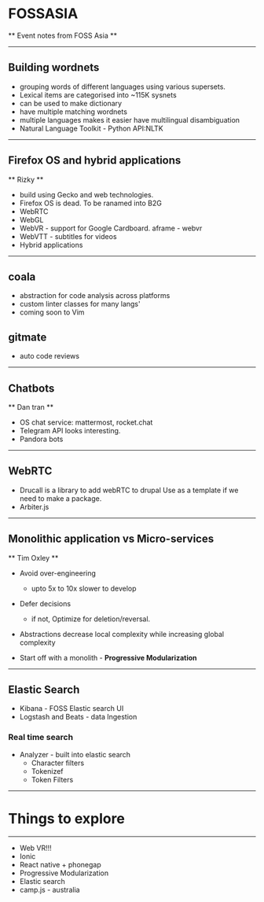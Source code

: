 # FOSSASIA
** Event notes from FOSS Asia **

---

## Building wordnets

  * grouping words of different languages using various supersets.
  * Lexical items are categorised into ~115K sysnets
  * can be used to make dictionary
  * have multiple matching wordnets
  * multiple languages makes it easier have multilingual disambiguation
  * Natural Language Toolkit - Python API:NLTK


---

## Firefox OS and hybrid applications
** Rizky **

  * build using Gecko and web technologies.
  * Firefox OS is dead. To be ranamed into B2G
  * WebRTC
  * WebGL
  * WebVR - support for Google Cardboard. aframe - webvr
  * WebVTT - subtitles for videos
  * Hybrid applications


---
## coala

  * abstraction for code analysis across platforms
  * custom linter classes for many langs'
  * coming soon to Vim

## gitmate
  * auto code reviews

---

## Chatbots
** Dan tran **

  * OS chat service: mattermost, rocket.chat
  * Telegram API looks interesting.
  * Pandora bots

---
## WebRTC

  * Drucall is a library to add webRTC to drupal
    Use as a template if we need to make a package.
  * Arbiter.js

---
## Monolithic application vs Micro-services
** Tim Oxley **

  * Avoid over-engineering
    * upto 5x to 10x slower to develop
  * Defer decisions
    * if not, Optimize for deletion/reversal.
  * Abstractions decrease local complexity
    while increasing global complexity

  * Start off with a monolith - **Progressive Modularization**


---
## Elastic Search

  * Kibana - FOSS Elastic search UI
  * Logstash and Beats - data Ingestion

### Real time search

  * Analyzer - built into elastic search
    * Character filters
    * Tokenizef
    * Token Filters


---
# Things to explore
---

* Web VR!!!
* Ionic
* React native + phonegap
* Progressive Modularization
* Elastic search
* camp.js - australia


